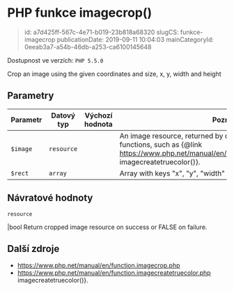 PHP funkce imagecrop()
================================

> id: a7d425ff-567c-4e71-b019-23b818a68320
> slugCS: funkce-imagecrop
> publicationDate: 2019-09-11 10:04:03
> mainCategoryId: 0eeab3a7-a54b-46db-a253-ca6100145648

Dostupnost ve verzích: `PHP 5.5.0`

Crop an image using the given coordinates and size, x, y, width and height


Parametry
--------------

| Parametr | Datový typ | Výchozí hodnota | Poznámka |
|-----|-----|-----|-----|
| `$image` | `resource` |  | An image resource, returned by one of the image creation functions, such as {@link https://www.php.net/manual/en/function.imagecreatetruecolor.php imagecreatetruecolor()}. |
| `$rect` | `array` |  | Array with keys "x", "y", "width" and "height". |


Návratové hodnoty
----------------

`resource`

|bool Return cropped image resource on success or FALSE on failure.

Další zdroje
------------


- https://www.php.net/manual/en/function.imagecrop.php
- https://www.php.net/manual/en/function.imagecreatetruecolor.php imagecreatetruecolor()}.
</p>
